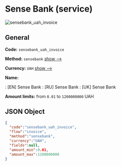 
# Sense Bank (service) 
![sensebank_uah_invoice](https://static.openfintech.io/payment_methods/sensebank_uah_invoice/logo.svg?w=400&c=v0.59.26#w200)  

## General 
 
**Code:** `sensebank_uah_invoice` 
 
**Method:** `sensebank` 
 [show -->](/payment-methods/sensebank/) 
 
**Currency:** `UAH` [show -->](/currencies/UAH/) 
 
**Name:** 
 
:	[EN] Sense Bank 
:	[RU] Sense Bank 
:	[UK] Sense Bank 
 
**Amount limits:** from `0.01` to `1200000000` UAH 

## JSON Object 

```json
{
  "code":"sensebank_uah_invoice",
  "flow":"invoice",
  "method":"sensebank",
  "currency":"UAH",
  "fields":null,
  "amount_min":0.01,
  "amount_max":1200000000
}
```  
